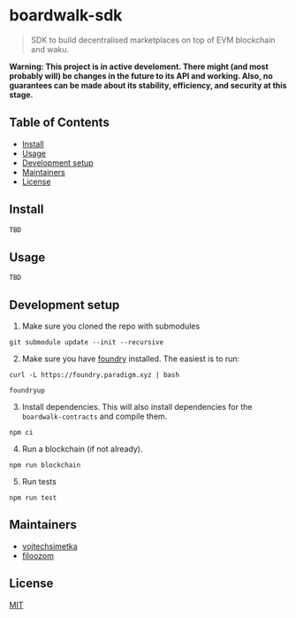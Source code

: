 # boardwalk-sdk

> SDK to build decentralised marketplaces on top of EVM blockchain and waku.

**Warning: This project is in active develoment. There might (and most probably will) be changes in the future to its API and working. Also, no guarantees can be made about its stability, efficiency, and security at this stage.**

## Table of Contents

- [Install](#install)
- [Usage](#usage)
- [Development setup](#development-setup)
- [Maintainers](#maintainers)
- [License](#license)

## Install

```sh
TBD
```

## Usage

```
TBD
```

## Development setup

1. Make sure you cloned the repo with submodules

```
git submodule update --init --recursive
```

2. Make sure you have [foundry](https://github.com/foundry-rs/foundry) installed. The easiest is to run:

```
curl -L https://foundry.paradigm.xyz | bash

foundryup
```

3. Install dependencies. This will also install dependencies for the `boardwalk-contracts` and compile them.

```
npm ci
```

4. Run a blockchain (if not already).

```
npm run blockchain
```

5. Run tests

```
npm run test
```

## Maintainers

- [vojtechsimetka](https://github.com/vojtechsimetka)
- [filoozom](https://github.com/filoozom)

## License

[MIT](./LICENSE)
